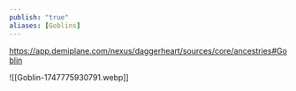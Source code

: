 ```yaml
---
publish: "true"
aliases: [Goblins]
---
```

https://app.demiplane.com/nexus/daggerheart/sources/core/ancestries#Goblin

![[Goblin-1747775930791.webp]]